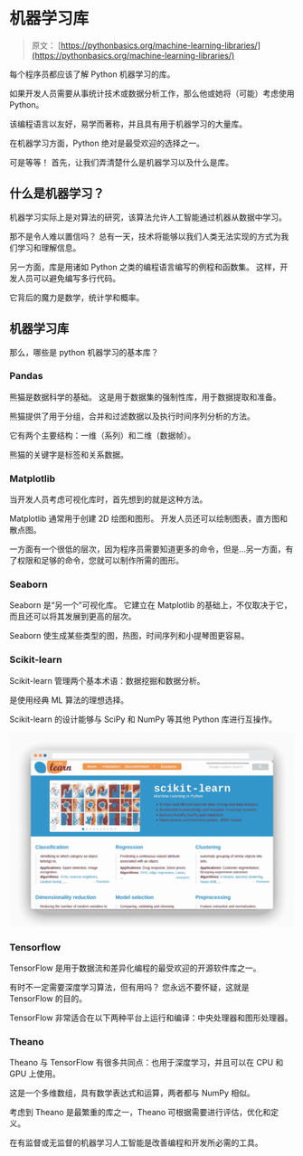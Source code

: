 # 机器学习库

> 原文： [https://pythonbasics.org/machine-learning-libraries/](https://pythonbasics.org/machine-learning-libraries/)

每个程序员都应该了解 Python 机器学习的库。

如果开发人员需要从事统计技术或数据分析工作，那么他或她将（可能）考虑使用 Python。

该编程语言以友好，易学而著称，并且具有用于机器学习的大量库。

在机器学习方面，Python 绝对是最受欢迎的选择之一。



可是等等！ 首先，让我们弄清楚什么是机器学习以及什么是库。

## 什么是机器学习？

机器学习实际上是对算法的研究，该算法允许人工智能通过机器从数据中学习。

那不是令人难以置信吗？ 总有一天，技术将能够以我们人类无法实现的方式为我们学习和理解信息。

另一方面，库是用诸如 Python 之类的编程语言编写的例程和函数集。 这样，开发人员可以避免编写多行代码。

它背后的魔力是数学，统计学和概率。

## 机器学习库

那么，哪些是 python 机器学习的基本库？

### Pandas

熊猫是数据科学的基础。 这是用于数据集的强制性库，用于数据提取和准备。

熊猫提供了用于分组，合并和过滤数据以及执行时间序列分析的方法。

它有两个主要结构：一维（系列）和二维（数据帧）。

熊猫的关键字是标签和关系数据。

### Matplotlib

当开发人员考虑可视化库时，首先想到的就是这种方法。

Matplotlib 通常用于创建 2D 绘图和图形。 开发人员还可以绘制图表，直方图和散点图。

一方面有一个很低的层次，因为程序员需要知道更多的命令，但是…另一方面，有了权限和足够的命令，您就可以制作所需的图形。

### Seaborn

Seaborn 是“另一个”可视化库。 它建立在 Matplotlib 的基础上，不仅取决于它，而且还可以将其发展到更高的层次。

Seaborn 使生成某些类型的图，热图，时间序列和小提琴图更容易。

### Scikit-learn

Scikit-learn 管理两个基本术语：数据挖掘和数据分析。

是使用经典 ML 算法的理想选择。

Scikit-learn 的设计能够与 SciPy 和 NumPy 等其他 Python 库进行互操作。

![sklearn, scikit-learn, a machine learning module for python](img/5d99d2bfbe94d99072e9460d40821ee1.jpg)

### Tensorflow

TensorFlow 是用于数据流和差异化编程的最受欢迎的开源软件库之一。

有时不一定需要深度学习算法，但有用吗？ 您永远不要怀疑，这就是 TensorFlow 的目的。

TensorFlow 非常适合在以下两种平台上运行和编译：中央处理器和图形处理器。

### Theano

Theano 与 TensorFlow 有很多共同点：也用于深度学习，并且可以在 CPU 和 GPU 上使用。

这是一个多维数组，具有数学表达式和运算，两者都与 NumPy 相似。

考虑到 Theano 是最繁重的库之一，Theano 可根据需要进行评估，优化和定义。

在有监督或无监督的机器学习人工智能是改善编程和开发所必需的工具。